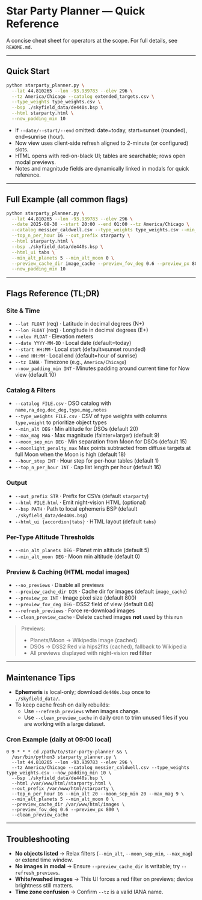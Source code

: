 # Star Party Planner — Quick Reference

A concise cheat sheet for operators at the scope. For full details, see `README.md`.

---

## Quick Start

```bash
python starparty_planner.py \
  --lat 44.810265 --lon -93.939783 --elev 296 \
  --tz America/Chicago --catalog extended_targets.csv \
  --type_weights type_weights.csv \
  --bsp ./skyfield_data/de440s.bsp \
  --html starparty.html \
  --now_padding_min 10
```

- If `--date/--start/--end` omitted: date=today, start≈sunset (rounded), end≈sunrise (hour).
- Now view uses client-side refresh aligned to 2-minute (or configured) slots.
- HTML opens with red-on-black UI; tables are searchable; rows open modal previews.
- Notes and magnitude fields are dynamically linked in modals for quick reference.

---

## Full Example (all common flags)

```bash
python starparty_planner.py \
  --lat 44.810265 --lon -93.939783 --elev 296 \
  --date 2025-08-30 --start 20:00 --end 01:00 --tz America/Chicago \
  --catalog messier_caldwell.csv --type_weights type_weights.csv --min_alt 20 --moon_sep_min 20 --max_mag 9 \
  --top_n_per_hour 16 --out_prefix starparty \
  --html starparty.html \
  --bsp ./skyfield_data/de440s.bsp \
  --html_ui tabs \
  --min_alt_planets 5 --min_alt_moon 0 \
  --preview_cache_dir image_cache --preview_fov_deg 0.6 --preview_px 800 \
  --now_padding_min 10
```

---

## Flags Reference (TL;DR)

### Site & Time
- `--lat FLOAT` (req) · Latitude in decimal degrees (N+)
- `--lon FLOAT` (req) · Longitude in decimal degrees (E+)
- `--elev FLOAT` · Elevation meters
- `--date YYYY-MM-DD` · Local date (default=today)
- `--start HH:MM` · Local start (default≈sunset rounded)
- `--end HH:MM` · Local end (default=hour of sunrise)
- `--tz IANA` · Timezone (e.g., `America/Chicago`)
- `--now_padding_min INT` · Minutes padding around current time for Now view (default 10)

### Catalog & Filters
- `--catalog FILE.csv` · DSO catalog with `name,ra_deg,dec_deg,type,mag,notes`
- `--type_weights FILE.csv` · CSV of type weights with columns `type,weight` to prioritize object types
- `--min_alt DEG` · Min altitude for DSOs (default 20)
- `--max_mag MAG` · Max magnitude (fainter=larger) (default 9)
- `--moon_sep_min DEG` · Min separation from Moon for DSOs (default 15)
- `--moonlight_penalty_max` Max points subtracted from diffuse targets at full Moon when the Moon is high (default 18)
- `--hour_step INT` · Hour step for per-hour tables (default 1)
- `--top_n_per_hour INT` · Cap list length per hour (default 16)

### Output
- `--out_prefix STR` · Prefix for CSVs (default `starparty`)
- `--html FILE.html` · Emit night-vision HTML (optional)
- `--bsp PATH` · Path to local ephemeris BSP (default `./skyfield_data/de440s.bsp`)
- `--html_ui {accordion|tabs}` · HTML layout (default `tabs`)

### Per-Type Altitude Thresholds
- `--min_alt_planets DEG` · Planet min altitude (default 5)
- `--min_alt_moon DEG` · Moon min altitude (default 0)

### Preview & Caching (HTML modal images)
- `--no_previews` · Disable all previews
- `--preview_cache_dir DIR` · Cache dir for images (default `image_cache`)
- `--preview_px INT` · Image pixel size (default 800)
- `--preview_fov_deg DEG` · DSS2 field of view (default 0.6)
- `--refresh_previews` · Force re-download images
- `--clean_preview_cache` · Delete cached images **not** used by this run

> Previews:
> - Planets/Moon → Wikipedia image (cached)
> - DSOs → DSS2 Red via hips2fits (cached), fallback to Wikipedia
> - All previews displayed with night-vision **red filter**

---

## Maintenance Tips

- **Ephemeris** is local-only; download `de440s.bsp` once to `./skyfield_data/`.
- To keep cache fresh on daily rebuilds:
  - Use `--refresh_previews` when images change.
  - Use `--clean_preview_cache` in daily cron to trim unused files if you are working with a large dataset.

### Cron Example (daily at 09:00 local)

```cron
0 9 * * * cd /path/to/star-party-planner && \
  /usr/bin/python3 starparty_planner.py \
  --lat 44.810265 --lon -93.939783 --elev 296 \
  --tz America/Chicago --catalog messier_caldwell.csv --type_weights type_weights.csv --now_padding_min 10 \
  --bsp ./skyfield_data/de440s.bsp \
  --html /var/www/html/starparty.html \
  --out_prefix /var/www/html/starparty \
  --top_n_per_hour 16 --min_alt 20 --moon_sep_min 20 --max_mag 9 \
  --min_alt_planets 5 --min_alt_moon 0 \
  --preview_cache_dir /var/www/html/images \
  --preview_fov_deg 0.6 --preview_px 800 \
  --clean_preview_cache
```

---

## Troubleshooting

- **No objects listed** → Relax filters (`--min_alt`, `--moon_sep_min`, `--max_mag`) or extend time window.
- **No images in modal** → Ensure `--preview_cache_dir` is writable; try `--refresh_previews`.
- **White/washed images** → This UI forces a red filter on previews; device brightness still matters.
- **Time zone confusion** → Confirm `--tz` is a valid IANA name.
